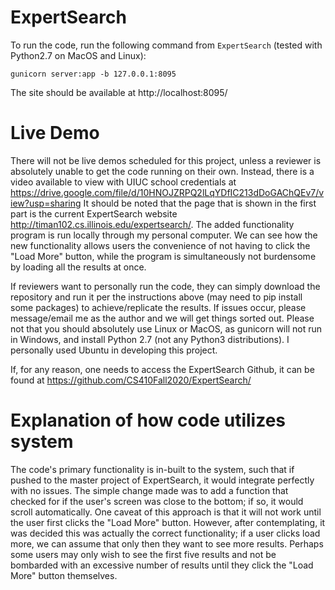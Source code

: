 # ExpertSearch

To run the code, run the following command from `ExpertSearch` (tested with Python2.7 on MacOS and Linux):

`gunicorn server:app -b 127.0.0.1:8095` 

The site should be available at http://localhost:8095/

# Live Demo

There will not be live demos scheduled for this project, unless a reviewer is absolutely unable to get the code running on their own. Instead, there is a video available to view with UIUC school credentials at https://drive.google.com/file/d/10HNOJZRPQ2lLqYDfIC213dDoGAChQEv7/view?usp=sharing 
It should be noted that the page that is shown in the first part is the current ExpertSearch website http://timan102.cs.illinois.edu/expertsearch/. The added functionality program is run locally through my personal computer. We can see how the new functionality allows users the convenience of not having to click the "Load More" button, while the program is simultaneously not burdensome by loading all the results at once.

If reviewers want to personally run the code, they can simply download the repository and run it per the instructions above (may need to pip install some packages) to achieve/replicate the results. If issues occur, please message/email me as the author and we will get things sorted out. Please not that you should absolutely use Linux or MacOS, as gunicorn will not run in Windows, and install Python 2.7 (not any Python3 distributions). I personally used Ubuntu in developing this project.

If, for any reason, one needs to access the ExpertSearch Github, it can be found at https://github.com/CS410Fall2020/ExpertSearch/ 

# Explanation of how code utilizes system

The code's primary functionality is in-built to the system, such that if pushed to the master project of ExpertSearch, it would integrate perfectly with no issues. The simple change made was to add a function that checked for if the user's screen was close to the bottom; if so, it would scroll automatically. One caveat of this approach is that it will not work until the user first clicks the "Load More" button. However, after contemplating, it was decided this was actually the correct functionality; if a user clicks load more, we can assume that only then they want to see more results. Perhaps some users may only wish to see the first five results and not be bombarded with an excessive number of results until they click the "Load More" button themselves.
